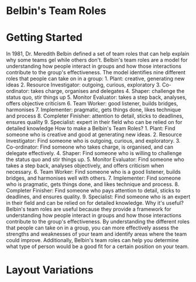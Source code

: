 # Belbin's Team Roles

# Getting Started

In 1981, Dr. Meredith Belbin defined a set of team roles that can help explain why some teams gel while others don't. Belbin's team roles are a model for understanding how people interact in groups and how those interactions contribute to the group's effectiveness. The model identifies nine different roles that people can take on in a group: 1. Plant: creative, generating new ideas 2. Resource Investigator: outgoing, curious, exploratory 3. Co-ordinator: takes charge, organises and delegates 4. Shaper: challenge the status quo, stir things up 5. Monitor Evaluator: takes a step back, analyses, offers objective criticism 6. Team Worker: good listener, builds bridges, harmonises 7. Implementer: pragmatic, gets things done, likes technique and process 8. Completer Finisher: attention to detail, sticks to deadlines, ensures quality 9. Specialist: expert in their field who can be relied on for detailed knowledge How to make a Belbin's Team Roles? 1. Plant: Find someone who is creative and good at generating new ideas. 2. Resource Investigator: Find someone who is outgoing, curious, and exploratory. 3. Co-ordinator: Find someone who takes charge, is organised, and can delegate effectively. 4. Shaper: Find someone who is willing to challenge the status quo and stir things up. 5. Monitor Evaluator: Find someone who takes a step back, analyses objectively, and offers criticism when necessary. 6. Team Worker: Find someone who is a good listener, builds bridges, and harmonises well with others. 7. Implementer: Find someone who is pragmatic, gets things done, and likes technique and process. 8. Completer Finisher: Find someone who pays attention to detail, sticks to deadlines, and ensures quality. 9. Specialist: Find someone who is an expert in their field and can be relied on for detailed knowledge. Why it's useful? Belbin's team roles are useful because they provide a framework for understanding how people interact in groups and how those interactions contribute to the group's effectiveness. By understanding the different roles that people can take on in a group, you can more effectively assess the strengths and weaknesses of your team and identify areas where the team could improve. Additionally, Belbin's team roles can help you determine what type of person would be a good fit for a certain position on your team.

# Layout Variations
